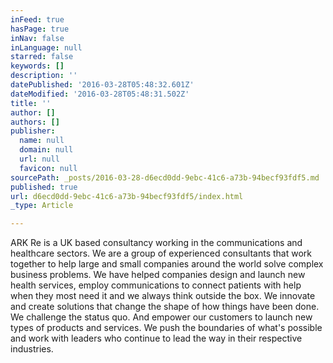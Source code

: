 ```yaml
---
inFeed: true
hasPage: true
inNav: false
inLanguage: null
starred: false
keywords: []
description: ''
datePublished: '2016-03-28T05:48:32.601Z'
dateModified: '2016-03-28T05:48:31.502Z'
title: ''
author: []
authors: []
publisher:
  name: null
  domain: null
  url: null
  favicon: null
sourcePath: _posts/2016-03-28-d6ecd0dd-9ebc-41c6-a73b-94becf93fdf5.md
published: true
url: d6ecd0dd-9ebc-41c6-a73b-94becf93fdf5/index.html
_type: Article

---
```

ARK Re is a UK based consultancy working in the communications and healthcare sectors. We are a group of experienced consultants that work together to help large and small companies around the world solve complex business problems. We have helped companies design and launch new health services, employ communications to connect patients with help when they most need it and we always think outside the box. We innovate and create solutions that change the shape of how things have been done. We challenge the status quo. And empower our customers to launch new types of products and services. We push the boundaries of what's possible and work with leaders who continue to lead the way in their respective industries.